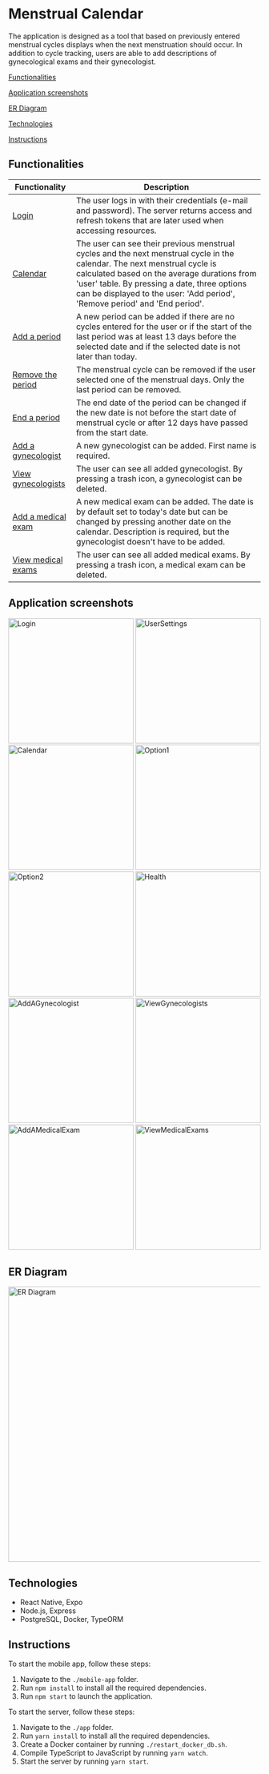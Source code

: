 # Menstrual Calendar

The application is designed as a tool that based on previously entered menstrual cycles displays when the next menstruation should occur. In addition to cycle tracking, users are able to add descriptions of gynecological exams and their gynecologist.

[Functionalities](https://github.com/MartaMarija/MenstrualCalendar/edit/main/README.md#functionalities)

[Application screenshots](https://github.com/MartaMarija/MenstrualCalendar/edit/main/README.md#application-screenshots)

[ER Diagram](https://github.com/MartaMarija/MenstrualCalendar/edit/main/README.md#er-diagram)

[Technologies](https://github.com/MartaMarija/MenstrualCalendar/edit/main/README.md#technologies)

[Instructions](https://github.com/MartaMarija/MenstrualCalendar/edit/main/README.md#instructions)

## Functionalities

| Functionality | Description |
| --- | --- |
| <a href="#login">Login</a> | The user logs in with their credentials (e-mail and password). The server returns access and refresh tokens that are later used when accessing resources. |
| <a href="#calendar">Calendar</a> | The user can see their previous menstrual cycles and the next menstrual cycle in the calendar. The next menstrual cycle is calculated based on the average durations from 'user' table. By pressing a date, three options can be displayed to the user: 'Add period', 'Remove period' and 'End period'.  |
| <a href="#add-a-period">Add a period</a> | A new period can be added if there are no cycles entered for the user or if the start of the last period was at least 13 days before the selected date and if the selected date is not later than today. |
| <a href="#remove-the-period">Remove the period</a> | The menstrual cycle can be removed if the user selected one of the menstrual days. Only the last period can be removed. |
| <a href="#remove-the-period">End a period</a> | The end date of the period can be changed if the new date is not before the start date of menstrual cycle or after 12 days have passed from the start date. |
| <a href="#add-a-gynecologist">Add a gynecologist</a> | A new gynecologist can be added. First name is required. |
| <a href="#view-gynecologists">View gynecologists</a> | The user can see all added gynecologist. By pressing a trash icon, a gynecologist can be deleted.  |
| <a href="#add-a-medical-exam">Add a medical exam</a> | A new medical exam can be added. The date is by default set to today's date but can be changed by pressing another date on the calendar. Description is required, but the gynecologist doesn't have to be added. |
| <a href="#view-medical-exams">View medical exams</a> | The user can see all added medical exams. By pressing a trash icon, a medical exam can be deleted. |


## Application screenshots

<img src="https://user-images.githubusercontent.com/72874510/222927628-5e5e1103-04dc-4266-8671-710986a69a23.jpg" alt="Login" id="login" width="250px">

<img src="https://user-images.githubusercontent.com/72874510/222927640-78d556c1-5530-45ed-848f-3c5b6a72996b.jpg" alt="UserSettings" width="250px">


<img src="https://user-images.githubusercontent.com/72874510/222927643-261047f0-fde3-41f2-b6a7-21f37a4c839e.jpg" alt="Calendar" id="calendar" width="250px">
<img src="https://user-images.githubusercontent.com/72874510/222927647-17e76422-bb28-4a4e-8098-6049ef55efb8.jpg" alt="Option1" id="add-a-period" width="250px">
<img src="https://user-images.githubusercontent.com/72874510/222927649-dde218c9-5082-42a1-b9f0-2099663b2a60.jpg" alt="Option2" id="remove-the-period" width="250px">


<img src="https://user-images.githubusercontent.com/72874510/222927658-1eb45da5-c2a9-40ea-824b-18b8ad6ca68c.jpg" alt="Health" width="250px">

<img src="https://user-images.githubusercontent.com/72874510/222927663-4db1a463-3674-476c-b191-89e6d4d781ae.jpg" alt="AddAGynecologist" id="add-a-gynecologist" width="250px">
<img src="https://user-images.githubusercontent.com/72874510/222927664-292c1e20-bc9f-4712-831a-063e533e8512.jpg" alt="ViewGynecologists" id="view-gynecologists" width="250px">

<img src="https://user-images.githubusercontent.com/72874510/222927670-a598c069-5657-4b24-b931-eea10d016de0.jpg" alt="AddAMedicalExam" id="add-a-medical-exam" width="250px">
<img src="https://user-images.githubusercontent.com/72874510/222927672-c7f23aa0-3a01-4cfd-a4df-9c184f7afcc8.jpg" alt="ViewMedicalExams" id="view-medical-exams" width="250px">

## ER Diagram

<img src="https://user-images.githubusercontent.com/72874510/222954274-77ce7a4e-15b0-4ef4-bb09-72d325617964.jpg" alt="ER Diagram" height="550px">

## Technologies

* React Native, Expo
* Node.js, Express
* PostgreSQL, Docker, TypeORM

## Instructions

To start the mobile app, follow these steps:
1. Navigate to the `./mobile-app` folder.
2. Run `npm install` to install all the required dependencies.
3. Run `npm start` to launch the application.

To start the server, follow these steps:
1. Navigate to the `./app` folder.
2. Run `yarn install` to install all the required dependencies.
3. Create a Docker container by running `./restart_docker_db.sh`.
4. Compile TypeScript to JavaScript by running `yarn watch`.
5. Start the server by running `yarn start`.
